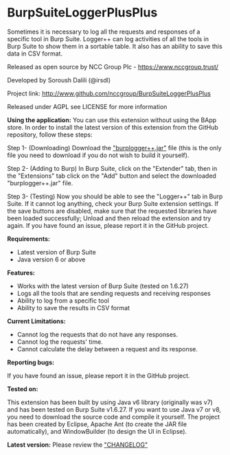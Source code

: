 BurpSuiteLoggerPlusPlus
=======================
Sometimes it is necessary to log all the requests and responses of a specific tool in Burp Suite. Logger++ can log activities of all the tools in Burp Suite to show them in a sortable table. It also has an ability to save this data in CSV format.

Released as open source by NCC Group Plc - https://www.nccgroup.trust/

Developed by Soroush Dalili (@irsdl)

Project link: http://www.github.com/nccgroup/BurpSuiteLoggerPlusPlus

Released under AGPL see LICENSE for more information


<b>Using the application:</b>
You can use this extension without using the BApp store. In order to install the latest version of this extension from the GitHub repository, follow these steps:

Step 1- (Downloading) Download the ["burplogger++.jar"](burplogger++.jar) file (this is the only file you need to download if you do not wish to build it yourself).

Step 2- (Adding to Burp) In Burp Suite, click on the "Extender" tab, then in the "Extensions" tab click on the "Add" button and select the downloaded "burplogger++.jar" file.

Step 3- (Testing) Now you should be able to see the "Logger++" tab in Burp Suite. If it cannot log anything, check your Burp Suite extension settings. If the save buttons are disabled, make sure that the requested libraries have been loaded successfully; Unload and then reload the extension and try again. If you have found an issue, please report it in the GitHub project.

<b>Requirements:</b>
- Latest version of Burp Suite
- Java version 6 or above

<b>Features:</b>

- Works with the latest version of Burp Suite (tested on 1.6.27)
- Logs all the tools that are sending requests and receiving responses
- Ability to log from a specific tool
- Ability to save the results in CSV format

<b>Current Limitations:</b>

- Cannot log the requests that do not have any responses.
- Cannot log the requests' time.
- Cannot calculate the delay between a request and its response. 

<b>Reporting bugs:</b>

If you have found an issue, please report it in the GitHub project.

<b>Tested on:</b>

This extension has been built by using Java v6 library (originally was v7) and has been tested on Burp Suite v1.6.27.
If you want to use Java v7 or v8, you need to download the source code and compile it yourself. The project has been created by Eclipse, Apache Ant (to create the JAR file automatically), and WindowBuilder (to design the UI in Eclipse).

<b>Latest version:</b>
Please review the ["CHANGELOG"](CHANGELOG)
